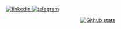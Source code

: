

[
  ![linkedin](https://img.shields.io/badge/LinkedIn-0077B5?style=for-the-badge&logo=linkedin&logoColor=white)
](https://www.linkedin.com/in/pietro-mezzaroba/)
[
  ![telegram](https://img.shields.io/badge/Telegram-2CA5E0?style=for-the-badge&logo=telegram&logoColor=white)
](https://t.me/pietromezza)

<center>

[
  ![Github stats](https://github-readme-stats.vercel.app/api?username=pietromezzaroba&show_icons=true)
](https://github.com/Pietromezza)

</center>
